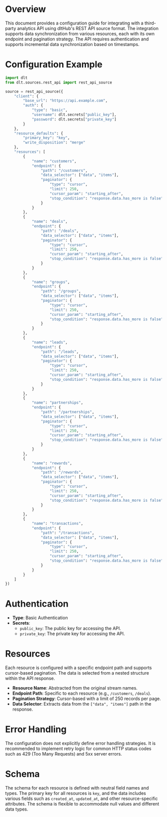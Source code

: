 # Overview

This document provides a configuration guide for integrating with a third-party analytics API using dltHub's REST API source format. The integration supports data synchronization from various resources, each with its own endpoint and pagination strategy. The API requires authentication and supports incremental data synchronization based on timestamps.

# Configuration Example

```python
import dlt
from dlt.sources.rest_api import rest_api_source

source = rest_api_source({
    "client": {
        "base_url": "https://api.example.com",
        "auth": {
            "type": "basic",
            "username": dlt.secrets["public_key"],
            "password": dlt.secrets["private_key"]
        }
    },
    "resource_defaults": {
        "primary_key": "key",
        "write_disposition": "merge"
    },
    "resources": [
        {
            "name": "customers",
            "endpoint": {
                "path": "/customers",
                "data_selector": ["data", "items"],
                "paginator": {
                    "type": "cursor",
                    "limit": 250,
                    "cursor_param": "starting_after",
                    "stop_condition": "response.data.has_more is false"
                }
            }
        },
        {
            "name": "deals",
            "endpoint": {
                "path": "/deals",
                "data_selector": ["data", "items"],
                "paginator": {
                    "type": "cursor",
                    "limit": 250,
                    "cursor_param": "starting_after",
                    "stop_condition": "response.data.has_more is false"
                }
            }
        },
        {
            "name": "groups",
            "endpoint": {
                "path": "/groups",
                "data_selector": ["data", "items"],
                "paginator": {
                    "type": "cursor",
                    "limit": 250,
                    "cursor_param": "starting_after",
                    "stop_condition": "response.data.has_more is false"
                }
            }
        },
        {
            "name": "leads",
            "endpoint": {
                "path": "/leads",
                "data_selector": ["data", "items"],
                "paginator": {
                    "type": "cursor",
                    "limit": 250,
                    "cursor_param": "starting_after",
                    "stop_condition": "response.data.has_more is false"
                }
            }
        },
        {
            "name": "partnerships",
            "endpoint": {
                "path": "/partnerships",
                "data_selector": ["data", "items"],
                "paginator": {
                    "type": "cursor",
                    "limit": 250,
                    "cursor_param": "starting_after",
                    "stop_condition": "response.data.has_more is false"
                }
            }
        },
        {
            "name": "rewards",
            "endpoint": {
                "path": "/rewards",
                "data_selector": ["data", "items"],
                "paginator": {
                    "type": "cursor",
                    "limit": 250,
                    "cursor_param": "starting_after",
                    "stop_condition": "response.data.has_more is false"
                }
            }
        },
        {
            "name": "transactions",
            "endpoint": {
                "path": "/transactions",
                "data_selector": ["data", "items"],
                "paginator": {
                    "type": "cursor",
                    "limit": 250,
                    "cursor_param": "starting_after",
                    "stop_condition": "response.data.has_more is false"
                }
            }
        }
    ]
})
```

# Authentication

- **Type**: Basic Authentication
- **Secrets**: 
  - `public_key`: The public key for accessing the API.
  - `private_key`: The private key for accessing the API.

# Resources

Each resource is configured with a specific endpoint path and supports cursor-based pagination. The data is selected from a nested structure within the API response.

- **Resource Name**: Abstracted from the original stream names.
- **Endpoint Path**: Specific to each resource (e.g., `/customers`, `/deals`).
- **Pagination Strategy**: Cursor-based with a limit of 250 records per page.
- **Data Selector**: Extracts data from the `["data", "items"]` path in the response.

# Error Handling

The configuration does not explicitly define error handling strategies. It is recommended to implement retry logic for common HTTP status codes such as 429 (Too Many Requests) and 5xx server errors.

# Schema

The schema for each resource is defined with neutral field names and types. The primary key for all resources is `key`, and the data includes various fields such as `created_at`, `updated_at`, and other resource-specific attributes. The schema is flexible to accommodate null values and different data types.